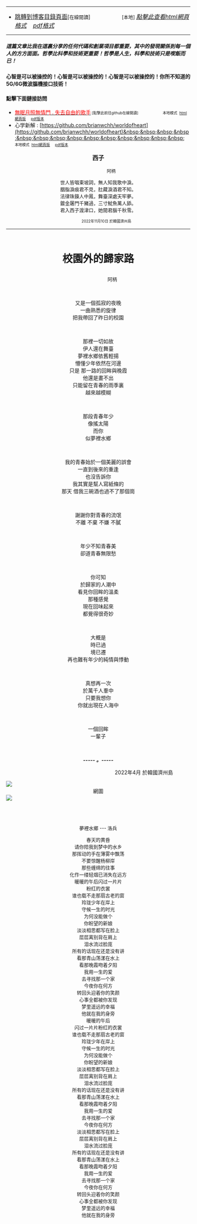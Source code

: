 ****
- [<font size=3>跳轉到博客目錄頁面</font>](../../tableOfContent.md)[<font size=2>在線閱讀</font>]&nbsp;&nbsp; &nbsp; &nbsp; &nbsp; &nbsp; &nbsp; &nbsp; &nbsp; &nbsp;&nbsp; &nbsp;  <font size=2> [本地] </font><font size=3>[*_點擊此查看html網頁格式_*](../../tableOfContent.html)&nbsp; &nbsp; [*_pdf格式_*](../../tableOfContent.md.pdf)</font>
****

##### *_這篇文章比我在這裏分享的任何代碼和創業項目都重要，其中的發現關係到每一個人的方方面面。哲學比科學和技術更重要！哲學是人生，科學和技術只是喫飯而已！_*

#### 心智是可以被操控的！心智是可以被操控的！心智是可以被操控的！你所不知道的5G/6G微波腦機接口技術！ 

#### 點擊下面鏈接訪問
- [<font color=red>無眠月照無情門 . 失去自由的歌手</font>](https://github.com/brianwchh/worldofheart/blob/main/md_and_html/%E7%84%A1%E7%9C%A0%E6%9C%88%E7%85%A7%E7%84%A1%E6%83%85%E9%96%80.md)<font size=1> [點擊此前往github在線閱讀]</font> &nbsp;&nbsp;&nbsp;&nbsp;&nbsp;&nbsp;&nbsp;&nbsp;&nbsp;&nbsp;&nbsp;&nbsp;&nbsp;&nbsp;&nbsp; <font size=1>本地模式 &nbsp;[html網頁版](../../md_and_html/無眠月照無情門.html) &nbsp;&nbsp;&nbsp; [pdf版本](../../md_and_html/無眠月照無情門.md.pdf) </font>
- 心学新解 : [https://github.com/brianwchh/worldofheart](https://github.com/brianwchh/worldofheart)&nbsp;&nbsp;&nbsp;&nbsp;&nbsp;&nbsp;&nbsp;&nbsp;&nbsp;&nbsp;&nbsp;&nbsp;&nbsp;&nbsp;&nbsp; <font size=1>本地模式 &nbsp;[html網頁版](../../md_and_html/心學新解.html) &nbsp;&nbsp;&nbsp; [pdf版本](../../md_and_html/心學新解.md.pdf) </font>

<div align="center"> 

****<p align="center" style="font-size: 16px;">西子</p>****

<p align="center" style="font-size: 12px;">&nbsp;&nbsp;&nbsp;&nbsp;&nbsp;&nbsp;&nbsp;&nbsp;&nbsp;&nbsp;&nbsp;&nbsp;&nbsp;&nbsp;&nbsp;&nbsp;&nbsp;&nbsp;&nbsp;&nbsp; 阿柄</p>

<div style="font-size: 13px;" >

世人皆唱東坡詞，無人知我歌中淚。   
胭脂淚痕君不見，肚藏淚酒君不知。  
法律珠鍊人中鳳，舞臺深處天牢夢。  
鍍金屠門千豬過，三寸魷魚萬人舔。  
君入西子渡津口，她閱君腦千秋雪。  

</div>

<p style="font-size: 10px;"> &nbsp; &nbsp; &nbsp; &nbsp; &nbsp; &nbsp; &nbsp; &nbsp; 2022年11月10日 於韓國濟州島  </p>     

</div>

****

</br>

****<p align="center" style="font-size: 28px;">校園外的歸家路</p>****

<p align="center" style="font-size: small;">&nbsp;&nbsp;&nbsp;&nbsp;&nbsp;&nbsp;&nbsp;&nbsp;&nbsp;&nbsp;&nbsp;&nbsp;&nbsp;&nbsp;&nbsp;&nbsp;&nbsp;&nbsp;&nbsp;&nbsp; 阿柄</p>




<div align="center"> <!-- div_1-->

  <p align="center"> 
    
</br>

又是一個孤寂的夜晚  
一曲熟悉的旋律  
把我帶回了昨日的校園  
    
</br>

那裡一切如故  
伊人還在舞臺  
夢裡水鄉依舊輕揚  
懵懂少年依然在河邊  
只是  那一路的回眸與晚霞  
他還是畫不出  
只能留在青春的雨季裏  
越來越模糊  
    
</br>

那段青春年少  
像搖太陽  
而你  
似夢裡水鄉  
    
</br>

我的青春始於一個美麗的誤會  
一直到後來的重逢  
也沒告訴你  
我其實是幫人寫紙條的  
那天 借我三碗酒也過不了那個崗  
    
</br>

謝謝你對青春的流氓  
不離 不棄 不嫌 不膩  
    
</br>

年少不知青春美  
卻道青春無限愁  
    
</br>

你可知  
於歸家的人潮中  
看見你回眸的溫柔  
那種感覺  
現在回味起來  
都覺得很奇妙  
    
</br>

大概是  
時已過  
境已遷  
再也難有年少的純情與悸動  
    
</br>

真想再一次  
於萬千人羣中  
只要我想你  
你就出現在人海中  
    
</br>

一個回眸  
一輩子  



  </br>

  ***_-----&nbsp;。-----_***

 
  </p>



  <p align="right"> 2022年4月 於韓國濟州島 &nbsp;&nbsp;&nbsp;&nbsp;&nbsp;&nbsp;&nbsp;&nbsp;&nbsp;&nbsp;&nbsp; </p>  
  
</div> <!-- end of div_1-->


<!-- image area, flex to make it center,it may not work for github, for html and pdf rendering only -->
<div align="center" style="page-break-inside: avoid; margin-top:1px; margin-bottom:1px;"> <!-- pictureWrapper_div add this only to make the bendan github understand -->
  <div class="ImageWrapperFlex" >
   <div class="FlexSide"  ></div>
   <image class="FlexImage"   src='./images/zm.png'/>
   <div class="FlexSide" ></div>
  </div>
  <p align="center" style="margin:0px;"> 網圖 </p> 
</div> <!-- end pictureWrapper_div -->

<!-- image area, flex to make it center,it may not work for github, for html and pdf rendering only -->
<div align="center" style="page-break-inside: avoid; margin-top:1px; margin-bottom:1px;"> <!-- pictureWrapper_div add this only to make the bendan github understand -->
  <div class="ImageWrapperFlex" >
   <div class="FlexSide"  ></div>
   <image class="FlexImage"   src='./images/夢裏水鄉.png'/>
   <div class="FlexSide" ></div>
  </div>
  <p align="center" style="margin:0px;">  </p> 
</div> <!-- end pictureWrapper_div -->

</br>
</br>
</br>



<div align="center" style="font-size:13px;">

  夢裡水鄉 --- 洛兵

  春天的黄昏  
  请你陪我到梦中的水乡  
  那挥动的手在薄雾中飘荡  
  不要惊醒杨柳岸  
  那些缠绵的往事  
  化作一缕轻烟已消失在远方  
  暖暖的午后闪过一片片  
  粉红的衣裳  
  谁也载不走那扇古老的窗  
  玲珑少年在岸上  
  守候一生的时光  
  为何没能做个  
  你盼望的新娘  
  淡淡相思都写在脸上  
  层层离别背在肩上  
  泪水流过脸庞  
  所有的话现在还是没有讲  
  看那青山荡漾在水上  
  看那晚霞吻着夕阳  
  我用一生的爱  
  去寻找那一个家  
  今夜你在何方  
  转回头迎着你的笑颜  
  心事全都被你发现  
  梦里遥远的幸福    
  他就在我的身旁  
  暖暖的午后  
  闪过一片片粉红的衣裳  
  谁也载不走那扇古老的窗  
  玲珑少年在岸上  
  守候一生的时光  
  为何没能做个  
  你盼望的新娘  
  淡淡相思都写在脸上  
  层层离别背在肩上  
  泪水流过脸庞  
  所有的话现在还是没有讲  
  看那青山荡漾在水上  
  看那晚霞吻着夕阳  
  我用一生的爱  
  去寻找那一个家  
  今夜你在何方  
  淡淡相思都写在脸上   
  层层离别背在肩上  
  泪水流过脸庞  
  所有的话现在还是没有讲  
  看那青山荡漾在水上  
  看那晚霞吻着夕阳  
  我用一生的爱  
  去寻找那一个家  
  今夜你在何方  
  转回头迎着你的笑颜  
  心事全都被你发现   
  梦里遥远的幸福    
  他就在我的身旁   

</div>

</br>


<style>

.ImageWrapperFlex {
    display: flex; 
    flex-direction: row; 
    margin-top: 1px; 
    margin-bottom: 1px;

    width: 100% ;
}

.FlexSide {
    flex-basis: 0px ;
    flex:1;

}



/* large device screen 設置熒幕顯示圖片大小（電腦等大型屏幕）*/
@media only screen and (min-width: 600px) {

    .FlexImage {
        flex-basis: 600px ;
        flex:0;    
        height:auto; 
        max-width: 600px;
        min-width: 600px;
     
    }

}

 /* small device screen 設置熒幕顯示圖片大小（平板手機等屏幕）*/
@media only screen and (max-width: 600px) {
    
    .FlexImage {
        flex-basis: 600px ;
        flex:1;
        height:auto; 
     
    }

}

/* style for print !important 設置打印圖片大小*/
@media print {

    .FlexImage {
        flex-basis: 500px ;
        flex:0;    
        height:auto; 
        max-width: 500px;
        min-width: 500px;
     
    }
}


</style>


